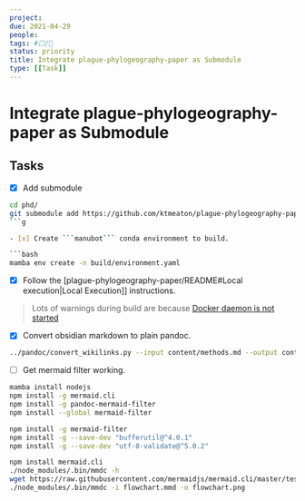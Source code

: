 ```yaml
---
project:
due: 2021-04-29
people:
tags: #⬜/🧨
status: priority
title: Integrate plague-phylogeography-paper as Submodule
type: [[Task]]
---
```


# Integrate plague-phylogeography-paper as Submodule

## Tasks 

- [x] Add submodule

```bash
cd phd/
git submodule add https://github.com/ktmeaton/plague-phylogeography-paper
```g

- [x] Create ```manubot``` conda environment to build.

```bash
mamba env create -n build/environment.yaml
```

- [x] Follow the [plague-phylogeography-paper/README#Local execution|Local Execution]] instructions.

> Lots of warnings during build are because [Docker daemon is not started](https://github.com/manubot/rootstock/issues/400)

- [x] Convert obsidian markdown to plain pandoc.

```bash
../pandoc/convert_wikilinks.py --input content/methods.md --output content/03.methods.md
```

- [ ] Get mermaid filter working.

```bash
mamba install nodejs
npm install -g mermaid.cli
npm install -g pandoc-mermaid-filter
npm install --global mermaid-filter
```

```bash
npm install -g mermaid-filter
npm install -g --save-dev "bufferutil@^4.0.1"
npm install -g --save-dev "utf-8-validate@^5.0.2"
```

```bash
npm install mermaid.cli 
./node_modules/.bin/mmdc -h
wget https://raw.githubusercontent.com/mermaidjs/mermaid.cli/master/test/flowchart.mmd
./node_modules/.bin/mmdc -i flowchart.mmd -o flowchart.png
```
